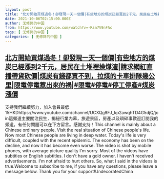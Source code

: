 ```yaml
---
layout: post
title: "北方開始買煤過冬！卻發現一天一個價|有些地方的煤炭已經漲到2千元，居民在土堆裡撿煤渣|請求網紅直播帶貨砍價|煤炭有錢都買不到，拉煤的卡車排隊幾公里|限電停電惹出來的禍|#限電#停電#停工停產#煤炭漲價"
date: 2021-10-06T02:15:00.000Z
author: 无修饰的中国
from: https://www.youtube.com/watch?v=-Rsn7V9nFAc
tags: [ 无修饰的中国 ]
categories: [ 无修饰的中国 ]
---
```

<!--1633486500000-->
[北方開始買煤過冬！卻發現一天一個價|有些地方的煤炭已經漲到2千元，居民在土堆裡撿煤渣|請求網紅直播帶貨砍價|煤炭有錢都買不到，拉煤的卡車排隊幾公里|限電停電惹出來的禍|#限電#停電#停工停產#煤炭漲價](https://www.youtube.com/watch?v=-Rsn7V9nFAc)
------

<div>
支持我們繼續努力，加入會員最低15HKDhttps://www.youtube.com/channel/UCXQg8FJ_kp2awqhTD4G5djQ/join這頻道主要關注民生，揭秘行業內幕，旅遊景區，房產以及瑣碎事歡迎訂閱我的頻道，有任何問題可以在下方留言。感謝支持！This channel is mainly about a Chinese ordinary people. Visit the real situation of Chinese people's life. Now most Chinese people are living in deep water. Today's life is very difficult, coupled with the recent epidemic. The economy has been on the decline, and now it has become even worse. The video is shot by mobile phones, with average picture quality I'm sorry. Most of the videos have subtitles or English subtitles. I don't have a gold owner. I haven't received advertisements. I'm not afraid to hurt others. So, what I said in the videos is true.Welcome to subscribe to me, if you have any questions, please leave a message below. Thank you for your support!UndecoratedChina
</div>
